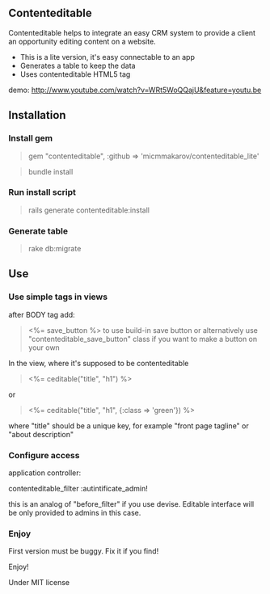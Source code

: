 ## Contenteditable


Contenteditable helps to integrate an easy CRM system to provide a client an opportunity editing content on a website.

* This is a lite version, it's easy connectable to an app
* Generates a table to keep the data
* Uses contenteditable HTML5 tag

demo: http://www.youtube.com/watch?v=WRt5WoQQajU&feature=youtu.be

## Installation

### Install gem

>gem "contenteditable", :github => 'micmmakarov/contenteditable_lite'

>bundle install

### Run install script

>rails generate contenteditable:install

### Generate table

>rake db:migrate

## Use

### Use simple tags in views

after BODY tag add:
> <%= save_button %>
to use build-in save button or alternatively use "contenteditable_save_button" class if you want to make a button on your own


In the view, where it's supposed to be contenteditable
><%= ceditable("title", "h1") %>

or

><%= ceditable("title", "h1", {:class => 'green'}) %>

where "title" should be a unique key, for example "front page tagline" or "about description"
 
### Configure access

application controller:

contenteditable_filter :autintificate_admin!

this is an analog of "before_filter" if you use devise. Editable interface will be only provided to admins in this case.


### Enjoy

First version must be buggy. Fix it if you find!

Enjoy!


Under MIT license
